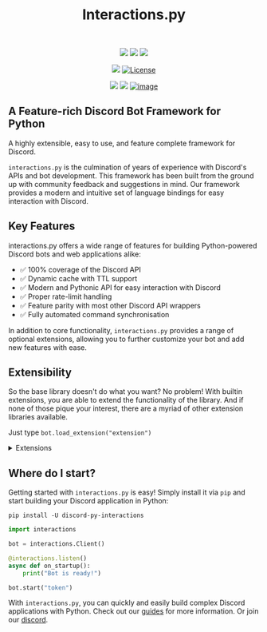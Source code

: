 <div align="center">

   # Interactions.py
   <br>

   ![](https://img.shields.io/pypi/v/discord-py-interactions.svg?label=Version&logo=pypi)
   ![](https://img.shields.io/badge/Python-3.10+-1081c1?logo=python)
   [![](https://img.shields.io/pypi/dm/discord-py-slash-command.svg?logo=python&label=Downloads)](https://pypi.org/project/discord-py-interactions/)

   [![](https://img.shields.io/badge/Code%20Style-black-000000.svg)](https://github.com/psf/black)
   [![License](https://img.shields.io/badge/License-MIT-blue)](https://github.com/interactions-py/interactions.py/blob/stable/LICENSE)

   [![](https://img.shields.io/badge/Docs-latest-x?logo=readthedocs)](https://interactions-py.github.io/interactions.py/)
   [![](https://img.shields.io/badge/Guides-latest-x?logo=readthedocs)](https://interactions-py.github.io/interactions.py/Guides/01%20Getting%20Started)
   [![image](https://discord.com/api/guilds/789032594456576001/embed.png)](https://discord.gg/interactions)

</div>

## A Feature-rich Discord Bot Framework for Python

A highly extensible, easy to use, and feature complete framework for Discord.

`interactions.py` is the culmination of years of experience with Discord's APIs and bot development. This framework has been built from the ground up with community feedback and suggestions in mind. Our framework provides a modern and intuitive set of language bindings for easy interaction with Discord.

## Key Features
interactions.py offers a wide range of features for building Python-powered Discord bots and web applications alike:
- ✅ 100% coverage of the Discord API
- ✅ Dynamic cache with TTL support
- ✅ Modern and Pythonic API for easy interaction with Discord
- ✅ Proper rate-limit handling
- ✅ Feature parity with most other Discord API wrappers
- ✅ Fully automated command synchronisation

In addition to core functionality, `interactions.py` provides a range of optional extensions, allowing you to further customize your bot and add new features with ease.

## Extensibility

So the base library doesn't do what you want? No problem! With builtin extensions, you are able to extend the functionality of the library. And if none of those pique your interest, there are a myriad of other extension libraries available.

Just type `bot.load_extension("extension")`

<details>
    <summary>Extensions</summary>

   ### Prefixed Commands

   Prefixed commands, message commands, or legacy commands.
   Whatever you want to call them, by default the `interactions.py` library will not handle these. But rest assured this extension will get you going

  - ✅ Automatic command registration
  - ✅ Annotation support

  ### Debug Extension

  A fully featured debug and utilities suite to help you get your bots made

  ### Jurigged

  A hot reloading extension allowing you to automagically update your bot without reboots

  ### Sentry

  Integrates Sentry.io error tracking into your bot with a single line

  ### Console

  Adds `aiomonitor` support with enables cli commands over a web interface

  ### Paginators

  Easily create multi-page embeds without having to implement the UX

</details>

## Where do I start?

Getting started with `interactions.py` is easy! Simply install it via `pip` and start building your Discord application in Python:

`pip install -U discord-py-interactions`
```python
import interactions

bot = interactions.Client()

@interactions.listen()
async def on_startup():
    print("Bot is ready!")

bot.start("token")
```

With `interactions.py`, you can quickly and easily build complex Discord applications with Python. Check out our [guides](https://interactions-py.github.io/interactions.py/Guides/01%20Getting%20Started) for more information. Or join our [discord](https://discord.gg/interactions).
